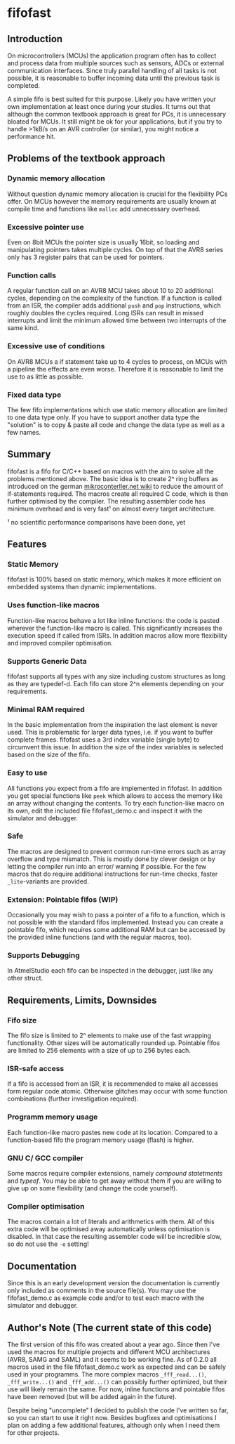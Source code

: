# fifofast


## Introduction
On microcontrollers (MCUs) the application program often has to collect and process data from multiple sources such as sensors, ADCs or external communication interfaces. Since truly parallel handling of all tasks is not possible, it is reasonable to buffer incoming data until the previous task is completed.

A simple fifo is best suited for this purpose. Likely you have written your own implementation at least once during your studies. It turns out that although the common textbook approach is great for PCs, it is unnecessary bloated for MCUs. It still might be ok for your applications, but if you try to handle >1kB/s on an AVR controller (or similar), you might notice a performance hit.


## Problems of the textbook approach

### Dynamic memory allocation
Without question dynamic memory allocation is crucial for the flexibility PCs offer. On MCUs however the memory requirements are usually known at compile time and functions like `malloc` add unnecessary overhead.

### Excessive pointer use
Even on 8bit MCUs the pointer size is usually 16bit, so loading and manipulating pointers takes multiple cycles. On top of that the AVR8 series only has 3 register pairs that can be used for pointers. 

### Function calls
A regular function call on an AVR8 MCU takes about 10 to 20 additional cycles, depending on the complexity of the function. If a function is called from an ISR, the compiler adds additional `push` and `pop` instructions, which roughly doubles the cycles required. Long ISRs can result in missed interrupts and limit the minimum allowed time between two interrupts of the same kind.

### Excessive use of conditions
On AVR8 MCUs a if statement take up to 4 cycles to process, on MCUs with a pipeline the effects are even worse. Therefore it is reasonable to limit the use to as little as possible.

### Fixed data type
The few fifo implementations which use static memory allocation are limited to one data type only. If you have to support another data type the "solution" is to copy & paste all code and change the data type as well as a few names.


## Summary

fifofast is a fifo for C/C++ based on macros with the aim to solve all the problems mentioned above. The basic idea is to create 2ⁿ ring buffers as introduced on the german [mikroconterller.net wiki](https://www.mikrocontroller.net/articles/FIFO#2n-Ringpuffer_-_die_schnellste_L.C3.B6sung) to reduce the amount of if-statements required. The macros create all required C code, which is then further optimised by the compiler. The resulting assembler code has minimum overhead and is very fast¹ on almost every target architecture.

¹ no scientific performance comparisons have been done, yet


## Features

### Static Memory
fifofast is 100% based on static memory, which makes it more efficient on embedded systems than dynamic implementations.

### Uses function-like macros
Function-like macros behave a lot like inline functions: the code is pasted wherever the function-like macro is called. This significantly increases the execution speed if called from ISRs. In addition macros allow more flexibility and improved compiler optimisation.

### Supports Generic Data
fifofast supports all types with any size including custom structures as long as they are typedef-d. Each fifo can store 2^n elements depending on your requirements.

### Minimal RAM required
In the basic implementation from the inspiration the last element is never used. This is problematic for larger data types, i.e. if you want to buffer complete frames. fifofast uses a 3rd index variable (single byte) to circumvent this issue. In addition the size of the index variables is selected based on the size of the fifo.

### Easy to use
All functions you expect from a fifo are implemented in fifofast. In addition you get special functions like `peek` which allows to access the memory like an array without changing the contents. To try each function-like macro on its own, edit the included file fifofast_demo.c and inspect it with the simulator and debugger.

### Safe
The macros are designed to prevent common run-time errors such as array overflow and type mismatch. This is mostly done by clever design or by letting the compiler run into an error/ warning if possible. For the few macros that do require additional instructions for run-time checks, faster `_lite`-variants are provided.

### Extension: Pointable fifos (WIP)
Occasionally you may wish to pass a pointer of a fifo to a function, which is not possible with the standard fifos implemented. Instead you can create a pointable fifo, which requires some additional RAM but can be accessed by the provided inline functions (and with the regular macros, too).

### Supports Debugging
In AtmelStudio each fifo can be inspected in the debugger, just like any other struct.


## Requirements, Limits, Downsides

### Fifo size
The fifo size is limited to 2ⁿ elements to make use of the fast wrapping functionality. Other sizes will be automatically rounded up. Pointable fifos are limited to 256 elements with a size of up to 256 bytes each.

### ISR-safe access
If a fifo is accessed from an ISR, it is recommended to make all accesses form regular code atomic. Otherwise glitches may occur with some function combinations (further investigation required).

### Programm memory usage
Each function-like macro pastes new code at its location. Compared to a function-based fifo the program memory usage (flash) is higher.

### GNU C/ GCC compiler
Some macros require compiler extensions, namely _compound statetments_ and _typeof_. You may be able to get away without them if you are willing to give up on some flexibility (and change the code yourself).

### Compiler optimisation
The macros contain a lot of literals and arithmetics with them. All of this extra code will be optimised away automatically unless optimisation is disabled. In that case the resulting assembler code will be incredible slow, so do not use the `-o` setting!


## Documentation
Since this is an early development version the documentation is currently only included as comments in the source file(s). You may use the fifofast_demo.c as example code and/or to test each macro with the simulator and debugger.


## Author's Note (The current state of this code)
The first version of this fifo was created about a year ago. Since then I've used the macros for multiple projects and different MCU architectures (AVR8, SAMG and SAML) and it seems to be working fine. As of 0.2.0 all macros used in the file fifofast_demo.c work as expected and can be safely used in your programms. The more complex macros `_fff_read...()`, `_fff_write...()` and `_fff_add...()` can possibly further optimized, but their use will likely remain the same. For now, inline functions and pointable fifos have been removed (but will be added again in the future).

Despite being "uncomplete" I decided to publish the code I've written so far, so you can start to use it right now. Besides bugfixes and optimisations I plan on adding a few additional features, although only when I need them for other projects.
